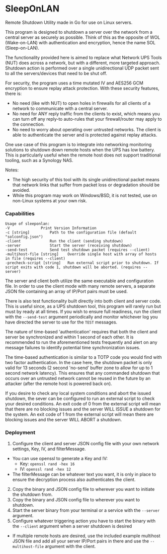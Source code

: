 # SleepOnLAN
Remote Shutdown Utility made in Go for use on Linux servers.

This program is designed to shutdown a server over the network from a central server as securely as possible.
Think of this as the opposite of WOL (Wake-on-LAN) with authentication and encryption, hence the name SOL (Sleep-on-LAN).

The functionality provided here is aimed to replace what Network UPS Tools (NUT) does across a network, but with a different, more targeted approach.
Shutdown action is performed over a single unidirectional UDP packet sent to all the servers/devices that need to be shut off.

For security, the program uses a time mutated IV and AES256 GCM encryption to ensure replay attack protection.
With these security features, there is:
- No need (like with NUT) to open holes in firewalls for all clients of a network to communicate with a central server.
- No need for ANY reply traffic from the clients to exist, which means you can turn off any reply-to auto-rules that your firewall/router may apply to the connection.
- No need to worry about operating over untrusted networks. The client is able to authenticate the server and is protected against replay attacks.

One use case of this program is to integrate into networking monitoring solutions to shutdown down remote hosts when the UPS has low battery.
This is particularly useful when the remote host does not support traditional tooling, such as a Synology NAS.

Notes:
- The high security of this tool with its single unidirectional packet means that network links that suffer from packet loss or degradation should be avoided.
- While this program may work on Windows/BSD, it is not tested, use on non-Linux systems at your own risk.

### Capabilities 

```
Usage of sleeponlan:
-V				Print Version Information
-c [string]			Path to the configuration file (default "solconfig.json")
-client				Run the client (sending shutdown) 
-server				Start the server (receiving shutdown)
-send-test			Send test shutdown packet (requires --client)
-multihost-file [string]	Override single host with array of hosts in file (requires --client)
-precheck-script [string]	Run external script prior to shutdown. If script exits with code 1, shutdown will be aborted. (requires --server)
```

The server and client both utilize the same executable and configuration file.
In order to use the client mode with many remote servers, a separate JSON file containing an array of IP/Port pairs must be used.

There is also test functionality built directly into both client and server code.
This is useful since, as a UPS shutdown tool, this program will rarely run but must by ready at all times. 
If you wish to ensure full readiness, run the client with the `--send-test` argument periodically and monitor whichever log you have directed the server to use for the `TEST` messages.

The nature of time-based 'authentication' requires that both the client and server be synchronized and within 1 second of each other.
It is recommended to run the aforementioned tests frequently and alert on any message failures to identify potential time synchronization issues.

The time-based authentication is similar to a TOTP code you would find with two factor authentication.
In the case here, the shutdown packet is only valid for 13 seconds (2 second 'no-send' buffer zone to allow for up to 1 second network latency).
This ensures that any commanded shutdown that occurs over an untrusted network cannot be reused in the future by an attacker (after the remote host is powered back on).

If you desire to check any local system conditions and abort the issued shutdown, the sever can be configured to run an external script to check your desired conditions.
An exit code of 0 from the external script will mean that there are no blocking issues and the server WILL ISSUE a shutdown for the system.
An exit code of 1 from the external script will mean there are blocking issues and the server WILL ABORT a shutdown.

### Deployment

1. Configure the client and server JSON config file with your own network settings, Key, IV, and filterMessage.
  - You can use openssl to generate a Key and IV:
    - Key: `openssl rand -hex 16`
    - IV: `openssl rand -hex 12`
  - The filterMessage can be whatever text you want, it is only in place to ensure the decryption process also authenticates the client.
2. Copy the binary and JSON config file to wherever you want to initiate the shutdown from.
3. Copy the binary and JSON config file to wherever you want to shutdown.
4. Start the server binary from your terminal or a service with the `--server` argument.
5. Configure whatever triggering action you have to start the binary with the `--client` argument when a server shutdown is desired
  - If multiple remote hosts are desired, use the included example multihost JSON file and add all your server IP/Port pairs in there and use the `--multihost-file` argument with the client.
